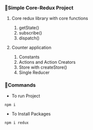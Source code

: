 ### 📗Simple Core-Redux Project
1. Core redux library with core functions
   1. getState()
   2. subscribe()
   3. dispatch()

2. Counter application
   1. Constants
   2. Actions and Action Creators
   3. Store with createStore()
   4. Single Reducer

### 📗Commands
* To run Project
```
npm i
```
* To Install Packages
```
npm i redux
```